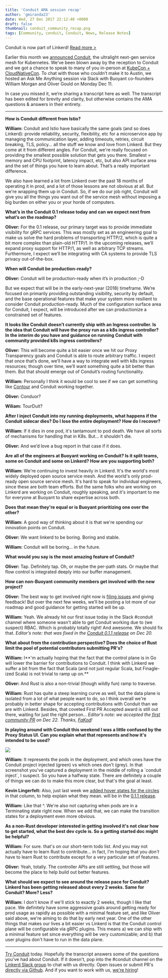 ```yaml
---
title: 'Conduit AMA session recap'
author: 'gmiranda23'
date: Wed, 27 Dec 2017 22:12:40 +0000
draft: false
thumbnail: conduit_community_recap.png
tags: [Community, conduit, Conduit, News, Release Notes]
---
```


Conduit is now part of Linkerd! [Read more >](/2018/07/06/conduit-0-5-and-the-future/ 'Conduit is now part of Linkerd announcement') 

Earlier this month we [announced Conduit](https://buoyant.io/2017/12/05/introducing-conduit/), the ultralight next-gen service mesh for Kubernetes. We’ve been blown away by the reception to Conduit and we got a chance to speak to many of you in-person at [KubeCon + CloudNativeCon](https://buoyant.io/2017/12/11/kubecon-cloudnativecon-north-america-2017-roundup/). To chat with those who couldn’t make it to Austin, we hosted an Ask Me Anything session via Slack with Buoyant co-founders William Morgan and Oliver Gould on Monday Dec 11. 

In case you missed it, we’re sharing a transcript here as well. The transcript has been edited for brevity and clarity, but otherwise contains the AMA questions & answers in their entirety.

---

**How is Conduit different from Istio?**

**William:** Conduit and Istio have basically the same goals (and so does Linkerd): provide reliability, security, flexibility, etc for a microservice app by managing the communication layer, adding timeouts, retries, circuit breaking, TLS, policy... all the stuff we know and love from Linkerd. But they come at it from different angles. For Conduit, we're really focused on providing the smallest possible solution that gets you there. Smallest = memory and CPU footprint, latency impact, etc, but also API surface area and the set of things you have to learn about. That’s a really important difference. 

We also have learned a lot from Linkerd over the past 18 months of operating it in prod, and a lot of those lessons are not obvious at all. But we're wrapping them up in Conduit. So, if we do our job right, Conduit will give you all the things you want out of the service mesh without imposing a big burden on either you or your horde of computers.

**What’s in the Conduit 0.1 release today and can we expect next from what’s on the roadmap?**

**Oliver:** For the 0.1 release, our primary target was to provide immediate visibility for gRPC services. This was mostly set as an engineering goal to make us solve the hard problems of transporting HTTP/2, which is quite a bit more complex than plain-old HTTP/1. In the upcoming releases, we’ll expand proxy support for HTTP/1, as well as arbitrary TCP streams. Furthermore, I expect we’ll be integrating with CA systems to provide TLS privacy out-of-the-box.

**When will Conduit be production-ready?**

**Oliver:** Conduit will be production-ready when it’s in production ;-D

But we expect that will be in the early-next-year (2018) timeframe. We’re focused on primarily providing outstanding visibility, security by default, and the base operational features that make your system more resilient to consider Conduit production-ready. Much of the configuration surface area for Conduit, I expect, will be introduced after we can productionize a constrained set of features.

**It looks like Conduit doesn’t currently ship with an Ingress controller. Is the idea that Conduit will have the proxy run as a k8s ingress controller? In the interim do you have and guidance on running Conduit with community provided k8s ingress controllers?**

**Oliver:** This will become quite a bit easier once we hit our Proxy Transparency goals and Conduit is able to route arbitrary traffic. I expect that once that’s done, we’ll have a way to integrate well with k8s ingress resources; though over time, we’ll want something quite a bit better than them. But that should emerge out of Conduit’s routing functionality.

**William:** Personally I think it would be cool to see if we can get something like [Contour](https://github.com/heptio/contour) and Conduit working together.

**Oliver:** Conduor?

**Wiliam:** TourDuit?

**After I inject Conduit into my running deployments, what happens if the Conduit sidecar dies? Do I lose the entire deployment? How do I recover?**

**William:** If it dies in one pod, it's tantamount to pod death. We have all sorts of mechanisms for handling that in K8s. But... it shouldn't die. 

**Oliver:** And we’d love a bug report in that case if it does.

**Are all of the engineers at Buoyant working on Conduit? Is it split teams, some on Conduit and some on Linkerd? How are you supporting both?**

**William:** We're continuing to invest heavily in Linkerd. It's the world's most widely deployed open source service mesh. And the world's only prod-ready open source service mesh. It's hard to speak for individual engineers, since these are both team efforts. But the same folks who are working on Linkerd are working on Conduit, roughly speaking, and it's important to me for everyone at Buoyant to share expertise across both.

**Does that mean they're equal or is Buoyant prioritizing one over the other?**

**William:** A good way of thinking about it is that we're spending our innovation points on Conduit.

**Oliver:** We want linkerd to be boring. Boring and stable.

**William:** Conduit will be boring... in the future.

**What would you say is the most amazing feature of Conduit?**

**Oliver:** Tap. Definitely tap. Oh, or maybe the per-path stats. Or maybe that flow control is integrated deeply into our buffer management.

**How can non-Buoyant community members get involved with the new project?**

**Oliver:** The best way to get involved right now is [filing issues](https://github.com/runconduit/conduit/issues) and giving feedback! But over the next few weeks, we’ll be posting a lot more of our roadmap and good guidance for getting started will be up. 

**William:** Yeah. We already hit our first issue today in the Slack #conduit channel where someone wasn't able to get Conduit working due to (we suspect) RBAC. Which is probably totally right! And awesome. We should fix that. _Editor’s note: that was fixed in the_ [_Conduit 0.1.1 release_](https://buoyant.io/announcing-conduit-0-1-1/) _on Dec 20._

**What about from the contribution perspective? Does the choice of Rust limit the pool of potential contributors submitting PR's?**

**William:** I**'m actually hoping that the fact that the control plane is in Go will lower the barrier for contributions to Conduit. I think with Linkerd we suffer a bit from the fact that Scala (and not just regular Scala, but Finagle-ized Scala) is not trivial to ramp up on.** 

**Oliver:** And Rust is also a non-trivial (though wildly fun) ramp to traverse. 

**William:** Rust has quite a steep learning curve as well, but the data plane is isolated from a lot of what people want to do, so I think overall we're probably in better shape for accepting contributions with Conduit than we are with Linkerd. Besides, that coveted First PR Accepted award is still out there, waiting for just the right person… _Editor’s note: we accepted the_ [_first community PR_](https://github.com/runconduit/conduit/pull/83) _on Dec 22. Thanks,_ [_FaKod_](https://github.com/FaKod)_!_

**In playing around with Conduit this weekend I was a little confused by the Proxy Status UI. Can you explain what that represents and how it's intended to be used?**

![](/uploads/2017/12/Screen-Shot-2017-12-21-at-9.43.47-AM.png) 

**William:** It represents the pods in the deployment, and which ones have the Conduit project injected (green) vs which ones don't (grey). In that screenshot you've captured a deployment in the middle of rolling a \`conduit inject\`, I suspect. So you have a halfway state. There are definitely a couple of things we can do to make this more clear, but that's the goal at least.

**Kevin Lingerfelt:** Also, just last week we [added hover states for the circles](https://github.com/runconduit/conduit/pull/19) in that column, to help explain what they mean. will be in the [0.1.1 release](https://github.com/runconduit/conduit/releases/tag/v0.1.1). 

**William:** Like that ^. We're also not capturing when pods are in a Terminating state right now. When we add that, we can make the transition states for a deployment even more obvious.

**As a non-Rust developer interested in getting involved it's not clear how to get started, what the best dev cycle is. So a getting started doc might be helpful?**

**William:** For sure. that's on our short-term todo list. And you may not actually have to learn Rust to contribute... in fact, I'm hoping that you _don't_ have to learn Rust to contribute except for a very particular set of features. 

**Oliver:** Yeah, totally. The controller APIs are still settling, but those will become the place to help build out better features.

**What should we expect to see around the release pace for Conduit? Linkerd has been getting released about every 2 weeks. Same for Conduit? More? Less?**

**William:** I don't know if we'll stick to exactly 2 weeks, though I like that pace. We definitely have some aggressive goals around getting ready for prod usage as rapidly as possible with a minimal feature set, and like Oliver said above, we're aiming to do that by early next year. One of the other things that makes our lives a bit easier vs Linkerd is that the Conduit control plane will be configurable via gRPC plugins. This means a) we can ship with a minimal feature set since everything will be very customizable; and b) that user plugins don't have to run in the data plane.

---

[Try Conduit](https://conduit.io/getting-started/) today. Hopefully the transcript answers some of the questions you've had about Conduit. If it doesn't, pop into the #conduit channel on the [Linkerd Slack group](http://linkerd.slack.com) to chat with us directly. Open issues or submit PR's [directly via Github](https://github.com/runconduit/conduit). And if you want to work with us, [we're hiring](https://buoyant.io/careers/)!
